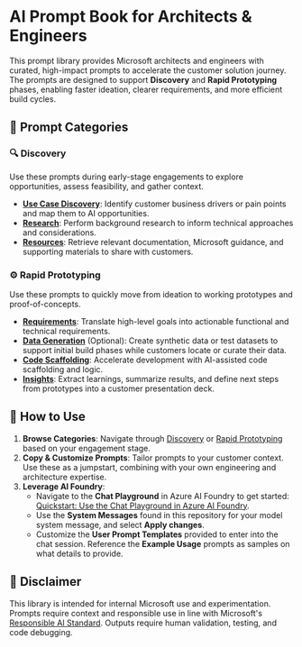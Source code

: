 # AI Prompt Book for Architects & Engineers

This prompt library provides Microsoft architects and engineers with curated, high-impact prompts to accelerate the customer solution journey. The prompts are designed to support **Discovery** and **Rapid Prototyping** phases, enabling faster ideation, clearer requirements, and more efficient build cycles.

## 📁 Prompt Categories

### 🔍 Discovery
Use these prompts during early-stage engagements to explore opportunities, assess feasibility, and gather context.

- [**Use Case Discovery**](discovery/1-use-case-discovery.md): Identify customer business drivers or pain points and map them to AI opportunities.
- [**Research**](discovery/2-research.md): Perform background research to inform technical approaches and considerations.
- [**Resources**](discovery/3-resources.md): Retrieve relevant documentation, Microsoft guidance, and supporting materials to share with customers.

### ⚙️ Rapid Prototyping 
Use these prompts to quickly move from ideation to working prototypes and proof-of-concepts.

- [**Requirements**](rapid-prototyping/1-requirements.md): Translate high-level goals into actionable functional and technical requirements.
- [**Data Generation**](rapid-prototyping/2-data-generation.md) (Optional): Create synthetic data or test datasets to support initial build phases while customers locate or curate their data.
- [**Code Scaffolding**](rapid-prototyping/3-code-scaffolding.md): Accelerate development with AI-assisted code scaffolding and logic.
- [**Insights**](rapid-prototyping/4-insights-presentation.md): Extract learnings, summarize results, and define next steps from prototypes into a customer presentation deck.

## 🧭 How to Use

1. **Browse Categories**: Navigate through [Discovery](discovery/) or [Rapid Prototyping](rapid-prototyping/) based on your engagement stage.
2. **Copy & Customize Prompts**: Tailor prompts to your customer context. Use these as a jumpstart, combining with your own engineering and architecture expertise.
3. **Leverage AI Foundry**: 
    - Navigate to the **Chat Playground** in Azure AI Foundry to get started: [Quickstart: Use the Chat Playground in Azure AI Foundry](https://learn.microsoft.com/en-us/azure/ai-foundry/quickstarts/get-started-playground). 
    - Use the **System Messages** found in this repository for your model system message, and select **Apply changes**. 
    - Customize the **User Prompt Templates** provided to enter into the chat session. Reference the **Example Usage** prompts as samples on what details to provide.

## 🚧 Disclaimer

This library is intended for internal Microsoft use and experimentation. Prompts require context and responsible use in line with Microsoft's [Responsible AI Standard](https://www.microsoft.com/ai/responsible-ai). Outputs require human validation, testing, and code debugging.
